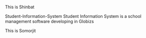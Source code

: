 This is Shinbat

Student-Information-System
Student Information System is a school management software developing in Globizs

This is Somorjit
